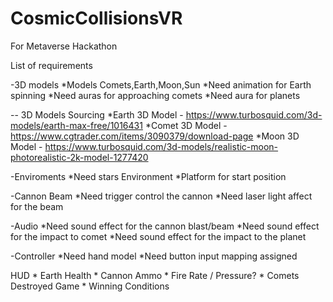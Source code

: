# CosmicCollisionsVR
For Metaverse Hackathon

List of requirements

-3D models 
  *Models Comets,Earth,Moon,Sun 
  *Need animation for Earth spinning
  *Need auras for approaching comets
  *Need aura for planets

  -- 3D Models Sourcing
   *Earth 3D Model - https://www.turbosquid.com/3d-models/earth-max-free/1016431
   *Comet 3D Model -  https://www.cgtrader.com/items/3090379/download-page
   *Moon 3D Model - https://www.turbosquid.com/3d-models/realistic-moon-photorealistic-2k-model-1277420
   
    


-Enviroments 
  *Need stars Environment
  *Platform for start position

-Cannon Beam
  *Need trigger control the cannon
  *Need laser light affect for the beam

-Audio
  *Need sound effect for the cannon blast/beam
  *Need sound effect for the impact to comet
  *Need sound effect for the impact to the planet

-Controller
 *Need hand model 
 *Need button input mapping assigned

 HUD
	* Earth Health
	* Cannon Ammo
	* Fire Rate / Pressure?
	* Comets Destroyed
Game
	* Winning Conditions
